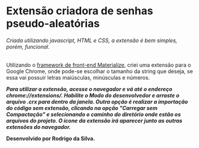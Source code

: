 # Extensão criadora de senhas pseudo-aleatórias

###### Criada utilizando javascript, HTML e CSS, a extensão é bem simples, porém, funcional.

Utilizando o [framework de front-end Materialize](https://materializecss.com/), criei uma extensão para o Google Chrome, onde pode-se escolhar o tamanho da string que deseja, se essa vai possuir letras maiúsculas, minúsculas e números. 

***Para utilizar a extensão, acesse o navegador e vá até o endereço chrome://extensions/. Habilite o Modo do desenvolvedor e arraste o arquivo .crx para dentro da janela. Outra opção é realizar a importação do código sem extensão, clicando na opção "Carregar sem Compactação" e selecionando o caminho do diretório onde estão os arquivos do projeto. O ícone da extensão irá aparecer junto as outras extensões do navegador.***

<b>Desenvolvido por Rodrigo da Silva.</b>
